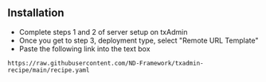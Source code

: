 ## Installation
- Complete steps 1 and 2 of server setup on txAdmin
- Once you get to step 3, deployment type, select "Remote URL Template"
- Paste the following link into the text box
```
https://raw.githubusercontent.com/ND-Framework/txadmin-recipe/main/recipe.yaml
```

